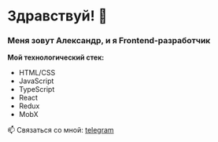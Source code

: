 # Здравствуй! 👋

### Меня зовут Александр, и я Frontend-разработчик

**Мой технологический стек:**
* HTML/CSS
* JavaScript
* TypeScript
* React
* Redux
* MobX

📫 Связаться со мной: [telegram](https://t.me/superior_aa)
